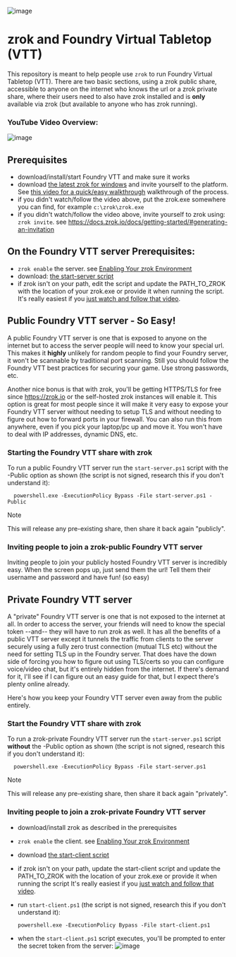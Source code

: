![image](https://github.com/dovholuknf/foundryvtt-zrok-bootstrapper/assets/46322585/d7e30ecf-06be-4a6e-b14b-82aa0154ba87)

# zrok and Foundry Virtual Tabletop (VTT)

This repository is meant to help people use `zrok` to run Foundry Virtual Tabletop (VTT). There are two basic sections, using
a zrok public share, accessible to anyone on the internet who knows the url or a zrok private share, where their users need
to also have zrok installed and is **only** available via zrok (but available to anyone who has zrok running).

### YouTube Video Overview:
![image](https://github.com/dovholuknf/foundryvtt-zrok-bootstrapper/assets/46322585/50579267-af7a-4a3f-ba30-a17f8b30c47f)

## Prerequisites
* download/install/start Foundry VTT and make sure it works
* download [the latest zrok for windows](https://github.com/openziti/zrok/releases/latest) and invite yourself to the platform. See [this video for a quick/easy walkthrough](https://youtu.be/Je5j4ThouCo) walkthrough of the process.
* if you didn't watch/follow the video above, put the zrok.exe somewhere you can find, for example `c:\zrok\zrok.exe`
* if you didn't watch/follow the video above, invite yourself to zrok using: `zrok invite`. see https://docs.zrok.io/docs/getting-started/#generating-an-invitation

## On the Foundry VTT server Prerequisites:
* `zrok enable` the server. see [Enabling Your zrok Environment](https://docs.zrok.io/docs/getting-started/#enabling-your-zrok-environment)
* download: [the start-server script](https://raw.githubusercontent.com/dovholuknf/foundryvtt-zrok-bootstrapper/main/start-server.ps1)
* if zrok isn't on your path, edit the script and update the PATH_TO_ZROK with the location of your zrok.exe or provide it when running the script.
	It's really easiest if you [just watch and follow that video](https://youtu.be/Je5j4ThouCo).


## Public Foundry VTT server - So Easy!

A public Foundry VTT server is one that is exposed to anyone on the internet but to access the server people will need to know your special url.
This makes it **highly** unlikely for random people to find your Foundry server, it won't be scannable by traditional port scanning. 
Still you should follow the Foundry VTT best practices for securing your game. Use strong passwords, etc. 

Another nice bonus is that with zrok, you'll be getting HTTPS/TLS for free since https://zrok.io or the self-hosted zrok instances 
will enable it. This option is great for most people since it will make it very easy to expose your Foundry VTT server without
needing to setup TLS and without needing to figure out how to forward ports in your firewall. You can also run this from anywhere, even if you
pick your laptop/pc up and move it. You won't have to deal with IP addresses, dynamic DNS, etc.

### Starting the Foundry VTT share with zrok
To run a public Foundry VTT server run the `start-server.ps1` script with the -Public option as shown (the script is not signed, research this if you don't understand it):

      powershell.exe -ExecutionPolicy Bypass -File start-server.ps1 -Public
	  
> [!NOTE]
This will release any pre-existing share, then share it back again "publicly".

### Inviting people to join a zrok-public Foundry VTT server
Inviting people to join your publicly hosted Foundry VTT server is incredibly easy. When the screen pops up, just send them the url!
Tell them their username and password and have fun! (so easy)


## Private Foundry VTT server

A "private" Foundry VTT server is one that is not exposed to the internet at all. In order to access the server, your friends will need to know
the special token --and-- they will have to run zrok as well. It has all the benefits of a public VTT server except it tunnels the traffic from
clients to the server securely using a fully zero trust connection (mutual TLS etc) without the need for setting TLS up in the Foundry server. 
That does have the down side of forcing you how to figure out using TLS/certs so you can configure voice/video chat, but it's entirely hidden from
the internet. If there's demand for it, I'll see if I can figure out an easy guide for that, but I expect there's plenty online already.

Here's how you keep your Foundry VTT server even away from the public entirely.

### Start the Foundry VTT share with zrok
To run a zrok-private Foundry VTT server run the `start-server.ps1` script **without** the -Public option as shown (the script is not signed, research this if you don't understand it):

      powershell.exe -ExecutionPolicy Bypass -File start-server.ps1

> [!NOTE]
This will release any pre-existing share, then share it back again "privately".

### Inviting people to join a zrok-private Foundry VTT server
* download/install zrok as described in the prerequisites
* `zrok enable` the client. see [Enabling Your zrok Environment](https://docs.zrok.io/docs/getting-started/#enabling-your-zrok-environment)
* download [the start-client script](https://raw.githubusercontent.com/dovholuknf/foundryvtt-zrok-bootstrapper/main/start-client.ps1)
* if zrok isn't on your path, update the start-client script and update the PATH_TO_ZROK with the location of your zrok.exe or provide it when running the script
	It's really easiest if you [just watch and follow that video](https://youtu.be/Je5j4ThouCo).
* run `start-client.ps1` (the script is not signed, research this if you don't understand it):

	  powershell.exe -ExecutionPolicy Bypass -File start-client.ps1
	  
* when the `start-client.ps1` script executes, you'll be prompted to enter the secret token from the server:
  ![image](https://github.com/dovholuknf/foundryvtt-zrok-bootstrapper/assets/46322585/7dfb8105-4f81-4345-a2c1-ad19b6f43ca2)



